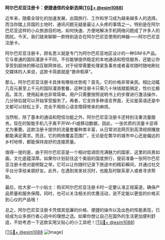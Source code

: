 **阿尔巴尼亚注册卡：便捷通信的全新选择[[TG💪+ @esim1088](https://t.me/s/esim1088)]**

近年来，随着全球化的加速发展，出国旅行、工作和学习成为越来越多人的选择。而当你踏上异国的土地时，通讯问题无疑是最让人头疼的事情之一。特别是在阿尔巴尼亚这样的小众旅游目的地，如何快速、方便地解决手机网络问题成了许多人的困扰。今天，我们就来聊聊一款特别适合在阿尔巴尼亚使用的神器——阿尔巴尼亚注册卡。

阿尔巴尼亚注册卡，顾名思义就是专门为阿尔巴尼亚地区设计的一种SIM卡产品。它与普通的国际漫游卡不同，不仅能够提供稳定的本地通话和短信服务，还能让你享受到超快的移动互联网体验。对于经常需要处理紧急事务或者喜欢随时随地刷社交媒体的人来说，这款卡简直就是“救命稻草”。

那么，阿尔巴尼亚注册卡具体有哪些优势呢？首先，它的价格非常亲民。相比动辄几百元甚至上千元的国际漫游套餐，这种注册卡只需几十块钱就能搞定，性价比极高。其次，使用起来也非常简单。用户只需要按照说明书上的步骤进行激活操作，几分钟后就可以开始享受服务了。再者，它支持多种语言界面，无论是英语还是中文都可以轻松上手，完全不用担心语言障碍带来的麻烦。

当然啦，除了基本的通话和短信功能之外，阿尔巴尼亚注册卡还特别注重流量服务。现在的智能手机几乎离不开Wi-Fi或移动数据，因此，一张优质的流量卡显得尤为重要。这款注册卡提供的流量套餐种类丰富，从日常浏览网页到高清视频播放都能满足需求。而且，它的网络覆盖范围广，无论是在繁华的城市中心还是偏远的乡村地带，都能保持良好的连接质量。

值得一提的是，由于阿尔巴尼亚是一个相对低调但充满魅力的国家，这里的风景如画，文化底蕴深厚。如果你计划前往这个美丽的国度旅行，提前准备一张阿尔巴尼亚注册卡绝对是明智之举。它可以让你随时记录下旅途中的精彩瞬间，并通过社交平台分享给亲朋好友。此外，在遇到突发状况时，也能及时联系家人或者寻求帮助。

最后，给大家一个小贴士：购买阿尔巴尼亚注册卡时一定要认准正规渠道，确保产品质量和服务保障。同时，也可以关注相关的优惠活动，说不定能以更低的价格买到心仪的产品哦！

总之，阿尔巴尼亚注册卡凭借其低廉的价格、便捷的操作以及出色的性能表现，已经成为众多旅行者心目中的理想之选。如果你想让自己在国外的生活更加便利舒适，不妨考虑一下这款实用又贴心的小工具吧！[[TG💪+ @esim1088](https://t.me/s/esim1088)]

[[TG💪+ @esim1088](https://t.me/s/esim1088) ![Image](https://i.postimg.cc/4NQfJmqS/Snipaste-2025-05-13-00-14-12.png)]